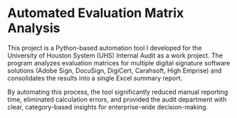 # Automated Evaluation Matrix Analysis
This project is a Python-based automation tool I developed for the University of Houston System (UHS) Internal Audit as a work project.
The program analyzes evaluation matrices for multiple digital signature software solutions (Adobe Sign, DocuSign, DigiCert, Carahsoft, High Emprise) and consolidates the results into a single Excel summary report.

By automating this process, the tool significantly reduced manual reporting time, eliminated calculation errors, and provided the audit department with clear, category-based insights for enterprise-wide decision-making.
